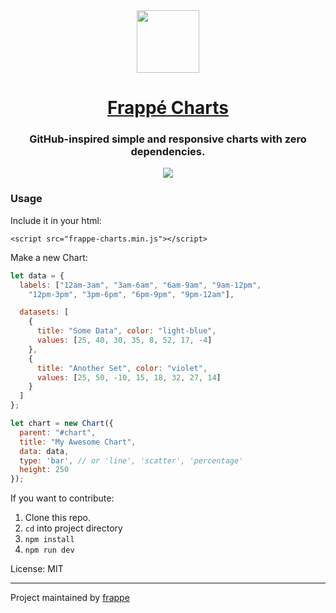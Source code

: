 <div align="center">
    <img src="https://github.com/frappe/design/blob/master/logos/frappe-charts-symbol.svg" width="100px" height="auto">
    <h1>
      <a href="https://frappe.github.io/charts">
        Frappé Charts
      </a>
    </h1>
    <h3>
        GitHub-inspired simple and responsive charts with zero dependencies.
    </h3>
    <img src="https://user-images.githubusercontent.com/5196925/32153733-4a747898-bd52-11e7-9248-15ba307d3142.gif">
</div>  

### Usage
Include it in your html:
```
<script src="frappe-charts.min.js"></script>
```

Make a new Chart:
```js
let data = {
  labels: ["12am-3am", "3am-6am", "6am-9am", "9am-12pm",
    "12pm-3pm", "3pm-6pm", "6pm-9pm", "9pm-12am"],

  datasets: [
    {
      title: "Some Data", color: "light-blue",
      values: [25, 40, 30, 35, 8, 52, 17, -4]
    },
    {
      title: "Another Set", color: "violet",
      values: [25, 50, -10, 15, 18, 32, 27, 14]
    }
  ]
};

let chart = new Chart({
  parent: "#chart",
  title: "My Awesome Chart",
  data: data,
  type: 'bar', // or 'line', 'scatter', 'percentage'
  height: 250
});
```

If you want to contribute:

1. Clone this repo.
2. `cd` into project directory
3. `npm install`
4. `npm run dev`

License: MIT

------------------
Project maintained by [frappe](https://github.com/frappe)
